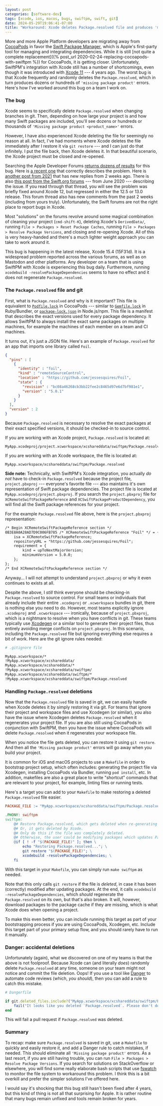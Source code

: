 ```yaml
---
layout: post
categories: [software-dev]
tags: [xcode, ios, macos, bugs, swiftpm, swift, git]
date: 2024-05-29T19:06:41-07:00
title: "Workaround: Xcode deletes Package.resolved file and produces 'missing package product' errors"
---
```


More and more Apple Platform developers are migrating away from [CocoaPods](https://cocoapods.org) in favor the [Swift Package Manager](https://www.swift.org/documentation/package-manager/), which is Apple's first-party tool for managing and integrating dependencies. While it is still [not quite a complete replacement]({% post_url 2020-02-24-replacing-cocoapods-with-swiftpm %}) for CocoaPods, it is getting closer. Unfortunately, SwiftPM's integration with Xcode still has a number of shortcomings, even though it was introduced with [Xcode 11](https://developer.apple.com/documentation/xcode-release-notes/xcode-11-release-notes) --- 4 years ago. The worst bug is that Xcode frequently and randomly deletes the `Package.resolved`, which in turn produces dozens or hundreds of `'missing package product'` errors. Here's how I've worked around this bug on a team I work on.

<!--excerpt-->

### The bug

Xcode seems to specifically delete `Package.resolved` when changing branches in git. Then, depending on how large your project is and how many Swift packages are included, you'll see dozens or hundreds or thousands of `'Missing package product <product_name>'` errors.

However, I have also experienced Xcode deleting the file for seemingly no reason at all. In fact, I've had moments where Xcode deletes the file immediately after I restore it via `git restore` --- and I can just do that infinitely. I put the file back, then Xcode deletes it. In that beautiful scenario, the Xcode project must be closed and re-opened.

Searching the Apple Developer Forums [returns dozens of results](https://developer.apple.com/forums/search?q=missing+package+product) for this bug. Here is [a recent one](https://developer.apple.com/forums/thread/755772) that correctly describes the problem. Here is [another post from 2021](https://developer.apple.com/forums/thread/687275) that has new replies from 2 weeks ago. There is also [this post from the Swift.org forums](https://forums.swift.org/t/missing-package-product-error-for-all-local-swift-packages-when-switching-git-branches/38041) --- from June 2020 --- describing the issue. If you read through that thread, you will see the problem was briefly fixed around Xcode 12, but regressed in either the 12.5 or 13.0 release. This forum thread also has new comments from the past 2 weeks (including from yours truly). Unfortunately, the Swift forums are not the right place to report bugs in Xcode.

Most "solutions" on the forums revolve around some magical combination of cleaning your project (`cmd-shift-K`), deleting Xcode's `DerivedData/`, running `File > Packages > Reset Package Caches`, running `File > Packages > Resolve Package Versions`, and closing and re-opening Xcode. All of this is very heavy-handed and there's a much lighter weight approach you can take to work around it.

This bug is happening in the latest release, Xcode 15.4 (15F31d). It is a widespread problem reported across the various forums, as well as on Mastodon and other platforms. Any developer on a team that is using SwiftPM with Xcode is experiencing this bug daily. Furthermore, running `xcodebuild -resolvePackageDependencies` seems to have no effect and it does not regenerate `Package.resolved`.

### The `Package.resolved` file and git

First, what is `Package.resolved` and why is it important? This file is equivalent to [`Podfile.lock`](https://guides.cocoapods.org/using/the-podfile.html) in CocoaPods --- similar to [`Gemfile.lock`](https://bundler.io/guides/using_bundler_in_applications.html#gemfilelock) in Ruby/Bundler, or [`package-lock.json`](https://docs.npmjs.com/cli/v7/configuring-npm/package-lock-json) in Node.js/npm. This file is a manifest that describes the exact versions used for every package dependency. It allows SwiftPM to always install the exact same packages on multiple machines, for example the machines of each member on a team and CI machines.

It turns out, it's just a JSON file. Here's an example of `Package.resolved` for an app that imports one library called `Foil`.

```json
{
  "pins" : [
    {
      "identity" : "foil",
      "kind" : "remoteSourceControl",
      "location" : "https://github.com/jessesquires/Foil",
      "state" : {
        "revision" : "bc08a46268cb3bb22fee2c8465d97e6d7bf981e1",
        "version" : "5.0.1"
      }
    }
  ],
  "version" : 2
}
```

Because `Package.resolved` is necessary to resolve the exact packages at their exact specified versions, it should be checked-in to source control.

If you are working with an Xcode project, `Package.resolved` is located at:

```
MyApp.xcodeproj/project.xcworkspace/xcshareddata/swiftpm/Package.resolved
```

If you are working with an Xcode workspace, the file is located at:

```
MyApp.xcworkspace/xcshareddata/swiftpm/Package.resolved
```

**Side note:** Technically, with SwiftPM's Xcode integration, you actually _do not_ have to check-in `Package.resolved` because the project file, `project.pbxproj` --- everyone's favorite file --- also maintains it's own representation of Swift package dependencies. The project file is located at `MyApp.xcodeproj/project.pbxproj`. If you search the `project.pbxproj` file for `XCRemoteSwiftPackageReference` and `XCSwiftPackageProductDependency`, you will find all the Swift package references for your project.

For the example `Package.resolved` file above, here is the `project.pbxproj` representation:

```xml
/* Begin XCRemoteSwiftPackageReference section */
0B3E8A0A28AD7D9C006FB785 /* XCRemoteSwiftPackageReference "Foil" */ = {
    isa = XCRemoteSwiftPackageReference;
    repositoryURL = "https://github.com/jessesquires/Foil";
    requirement = {
        kind = upToNextMajorVersion;
        minimumVersion = 5.0.0;
    };
};
/* End XCRemoteSwiftPackageReference section */
```

Anyway... I will not attempt to understand `project.pbxproj` or why it even continues to exists at all.

Despite the above, I _still_ think everyone should be checking-in `Package.resolved` to source control. For small teams or individuals that already include their entire `.xcodeproj` or `.xcworkspace` bundles in git, there is nothing else you need to do. However, most teams explicitly ignore `.xcodeproj` and `.xcworkspace` --- ironically, because of `project.pbxproj`, which is a nightmare to resolve when you have conflicts in git. These teams typically use [Xcodegen](https://github.com/yonaskolb/XcodeGen) or a similar tool to generate their project files, thus entirely avoiding merge conflicts on `project.pbxproj`. In this scenario, including the `Package.resolved` file but ignoring everything else requires a bit of work. Here are the git ignore rules needed:

```bash
# .gitignore file

MyApp.xcworkspace/*
!MyApp.xcworkspace/xcshareddata/
MyApp.xcworkspace/xcshareddata/*
!MyApp.xcworkspace/xcshareddata/swiftpm/
MyApp.xcworkspace/xcshareddata/swiftpm/*
!MyApp.xcworkspace/xcshareddata/swiftpm/Package.resolved
```

### Handling `Package.resolved` deletions

Now that the `Package.resolved` file is saved in git, we can easily handle when Xcode deletes it by simply restoring it via git. For teams that ignore their project and workspace files and use Xcodegen (or similar), you also have the issue where Xcodegen deletes `Package.resolved` when it regenerates your project file. If you are also still using CocoaPods in conjunction with SwiftPM, then you have the issue where CocoaPods will delete `Package.resolved` when it regenerates your workspace file.

When you notice the file gets deleted, you can restore it using `git restore`. And then all the `'Missing package product'` errors will go away when you build your project.

It is common for iOS and macOS projects to use a `Makefile` in order to bootstrap project setup, which often includes: generating the project file via Xcodegen, installing CocoaPods via Bundler, running `pod install`, etc. In addition, makefiles are also a great place to write "shortcut" commands that are relevant to your project, for example, linting files or running tests.

Here's a target you can add to your `Makefile` to make restoring a deleted `Package.resolved` file easier.

```makefile
PACKAGE_FILE := "MyApp.xcworkspace/xcshareddata/swiftpm/Package.resolved"

.PHONY: swiftpm
swiftpm:
    @# Restore Package.resolved, which gets deleted when re-generating the project/workspace.
    @# Or, it gets deleted by Xcode.
    @# Only do this if the file was completely deleted.
    @# Otherwise, the user could be modifying packages which updates Package.resolved, so do not git restore it.
    @if [ ! -f "$(PACKAGE_FILE)" ]; then \
        echo "Restoring Package.resolved..."; \
        git restore "$(PACKAGE_FILE)"; \
        xcodebuild -resolvePackageDependencies; \
    fi
```

With this target in your `Makefile`, you can simply run `make swiftpm` as needed.

Note that this only calls `git restore` if the file is _deleted_, in case it has been (correctly) modified after updating packages. At the end, it calls `xcodebuild -resolvePackageDependencies`, which _should_ regenerate the `Package.resolved` on its own, but that's also broken. It will, however, download packages to the package cache if they are missing, which is what Xcode does when opening a project.

 To make this even better, you can include running this target as part of your bootstrapping process if you are using CocoaPods, Xcodegen, etc. Include this target part of your primary setup flow, and you should rarely have to run it manually.

### Danger: accidental deletions

Unfortunately (again), what we discovered on one of my teams is that the above is not foolproof. Because Xcode can (and literally _does_) randomly delete `Package.resolved` at any time, someone on your team might not notice and commit the file deletion. Oops! If you use a tool like [Danger](https://danger.systems/ruby/) to automate code reviews (which, _you should_), then you can add a rule to catch this mistake.

```ruby
# Dangerfile

if git.deleted_files.include?("MyApp.xcworkspace/xcshareddata/swiftpm/Package.resolved")
    fail("It looks like you deleted `Package.resolved`. Please don't do that.")
end
```

This will fail a pull request if `Package.resolved` was deleted.

### Summary

To recap: make sure `Package.resolved` is saved in git, use a `Makefile` to quickly and easily restore it, and add a Danger rule to catch mistakes, if needed. This should eliminate all `'Missing package product'` errors. As a last resort, if you are still having trouble, you can run `File > Packages > Resolve Package Versions`. If you search for solutions on StackOverflow or elsewhere, you will find some really elaborate bash scripts that use [fswatch](https://formulae.brew.sh/formula/fswatch) to monitor the file system to workaround this problem. I think this is a bit overkill and prefer the simpler solutions I've offered here.

I would say it's shocking that this bug still hasn't been fixed after 4 years, but this kind of thing is not all that surprising for Apple. It is rather routine that many bugs remain unfixed and tools remain broken for years.
